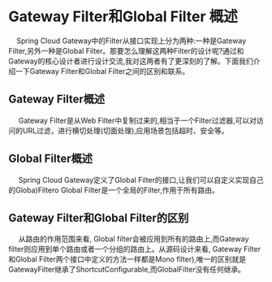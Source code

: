 # Gateway Filter和Global Filter 概述

&nbsp;&nbsp;&nbsp;&nbsp;Spring Cloud Gateway中的Filter从接口实现上分为两种:一种是Gateway Filter,另外一种是Global Filter。那要怎么理解这两种Filter的设计呢?通过和Gateway的核心设计者进行设计交流,我对这两者有了更深刻的了解。下面我们介绍一下Gateway Filter和Global Filter之间的区别和联系。
## Gateway Filter概述
&nbsp;&nbsp;&nbsp;&nbsp;&nbsp;Gateway Filter是从Web Filter中复制过来的,相当于一个Filter过滤器,可以对访问的URL过滤，进行横切处理(切面处理),应用场景包括超时、安全等。
## Global Filter概述
&nbsp;&nbsp;&nbsp;&nbsp;&nbsp;Spring Cloud Gateway定义了Global Filter的接口,让我们可以自定义实现自己的Globa)Filtero Global Filter是一个全局的Filter,作用于所有路由。
## Gateway Filter和Global Filter的区别
&nbsp;&nbsp;&nbsp;&nbsp;&nbsp;从路由的作用范围来看, Global filter会被应用到所有的路由上,而Gateway filter则应用到单个路由或者一个分组的路由上。从源码设计来看, Gateway Filter和Global Filter两个接口中定义的方法一样都是Mono filter),唯一的区别就是GatewayFilter继承了ShortcutConfigurable,而GlobalFilter没有任何继承。
